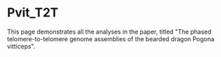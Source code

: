 # Pvit_T2T
This page demonstrates all the analyses in the paper, titled "The phased telomere-to-telomere genome assemblies of the bearded dragon Pogona vitticeps".
